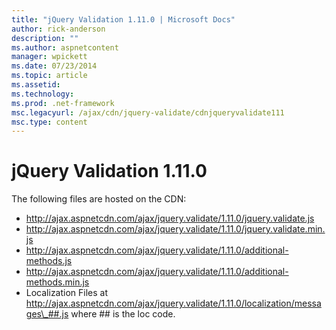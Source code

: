 ```yaml
---
title: "jQuery Validation 1.11.0 | Microsoft Docs"
author: rick-anderson
description: ""
ms.author: aspnetcontent
manager: wpickett
ms.date: 07/23/2014
ms.topic: article
ms.assetid: 
ms.technology: 
ms.prod: .net-framework
msc.legacyurl: /ajax/cdn/jquery-validate/cdnjqueryvalidate111
msc.type: content
---
```

jQuery Validation 1.11.0
====================
The following files are hosted on the CDN:

- http://ajax.aspnetcdn.com/ajax/jquery.validate/1.11.0/jquery.validate.js
- http://ajax.aspnetcdn.com/ajax/jquery.validate/1.11.0/jquery.validate.min.js
- http://ajax.aspnetcdn.com/ajax/jquery.validate/1.11.0/additional-methods.js
- http://ajax.aspnetcdn.com/ajax/jquery.validate/1.11.0/additional-methods.min.js
- Localization Files at http://ajax.aspnetcdn.com/ajax/jquery.validate/1.11.0/localization/messages\_##.js where ## is the loc code.